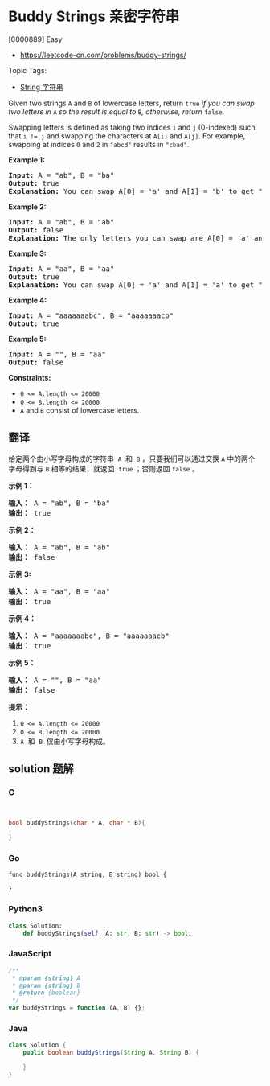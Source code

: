# Buddy Strings 亲密字符串

[0000889] Easy

- https://leetcode-cn.com/problems/buddy-strings/

Topic Tags:

- [String 字符串](https://leetcode-cn.com/tag/string/)

Given two strings `A` and `B` of lowercase letters, return `true` _if you can swap two letters in_ `A` _so the result is equal to_ `B`_, otherwise, return_ `false`_._

Swapping letters is defined as taking two indices `i` and `j` (0-indexed) such that `i != j` and swapping the characters at `A[i]` and `A[j]`. For example, swapping at indices `0` and `2` in `"abcd"` results in `"cbad"`.

**Example 1:**

<pre><strong>Input:</strong> A = "ab", B = "ba"
<strong>Output:</strong> true
<strong>Explanation</strong><strong>:</strong> You can swap A[0] = 'a' and A[1] = 'b' to get "ba", which is equal to B.
</pre>

**Example 2:**

<pre><strong>Input:</strong> A = "ab", B = "ab"
<strong>Output:</strong> false
<strong>Explanation</strong><strong>:</strong> The only letters you can swap are A[0] = 'a' and A[1] = 'b', which results in "ba" != B.
</pre>

**Example 3:**

<pre><strong>Input:</strong> A = "aa", B = "aa"
<strong>Output:</strong> true
<strong>Explanation</strong><strong>:</strong> You can swap A[0] = 'a' and A[1] = 'a' to get "aa", which is equal to B.
</pre>

**Example 4:**

<pre><strong>Input:</strong> A = "aaaaaaabc", B = "aaaaaaacb"
<strong>Output:</strong> true
</pre>

**Example 5:**

<pre><strong>Input:</strong> A = "", B = "aa"
<strong>Output:</strong> false
</pre>

**Constraints:**

- `0 <= A.length <= 20000`
- `0 <= B.length <= 20000`
- `A` and `B` consist of lowercase letters.

## 翻译

给定两个由小写字母构成的字符串  `A`  和  `B` ，只要我们可以通过交换 `A` 中的两个字母得到与 `B` 相等的结果，就返回  `true` ；否则返回 `false` 。

**示例 1：**

<pre><strong>输入： </strong>A = "ab", B = "ba"
<strong>输出： </strong>true
</pre>

**示例 2：**

<pre><strong>输入： </strong>A = "ab", B = "ab"
<strong>输出： </strong>false
</pre>

**示例 3:**

<pre><strong>输入： </strong>A = "aa", B = "aa"
<strong>输出： </strong>true
</pre>

**示例 4：**

<pre><strong>输入： </strong>A = "aaaaaaabc", B = "aaaaaaacb"
<strong>输出： </strong>true
</pre>

**示例 5：**

<pre><strong>输入： </strong>A = "", B = "aa"
<strong>输出： </strong>false
</pre>

**提示：**

1.  `0 <= A.length <= 20000`
2.  `0 <= B.length <= 20000`
3.  `A`  和  `B`  仅由小写字母构成。

## solution 题解

### C

```c


bool buddyStrings(char * A, char * B){

}
```

### Go

```golang
func buddyStrings(A string, B string) bool {

}
```

### Python3

```python
class Solution:
    def buddyStrings(self, A: str, B: str) -> bool:
```

### JavaScript

```javascript
/**
 * @param {string} A
 * @param {string} B
 * @return {boolean}
 */
var buddyStrings = function (A, B) {};
```

### Java

```java
class Solution {
    public boolean buddyStrings(String A, String B) {

    }
}
```

